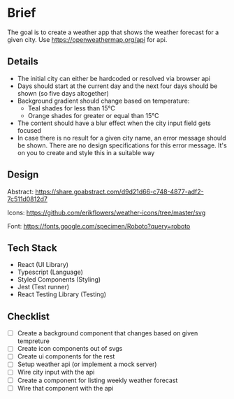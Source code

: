 # Brief

The goal is to create a weather app that shows the weather forecast for a given city. Use <https://openweathermap.org/api> for api.

## Details

- The initial city can either be hardcoded or resolved via browser api
- Days should start at the current day and the next four days should be shown (so five days altogether)
- Background gradient should change based on temperature:
  - Teal shades for less than 15°C
  - Orange shades for greater or equal than 15°C
- The content should have a blur effect when the city input field gets focused
- In case there is no result for a given city name, an error message should be shown. There are no design specifications for this error message. It's on you to create and style this in a suitable way

## Design

Abstract: <https://share.goabstract.com/d9d21d66-c748-4877-adf2-7c511d0812d7>

Icons: <https://github.com/erikflowers/weather-icons/tree/master/svg>

Font: <https://fonts.google.com/specimen/Roboto?query=roboto>

## Tech Stack

- React (UI Library)
- Typescript (Language)
- Styled Components (Styling)
- Jest (Test runner)
- React Testing Library (Testing)

## Checklist

- [ ] Create a background component that changes based on given tempreture
- [ ] Create icon components out of svgs
- [ ] Create ui components for the rest
- [ ] Setup weather api (or implement a mock server)
- [ ] Wire city input with the api
- [ ] Create a component for listing weekly weather forecast
- [ ] Wire that component with the api
